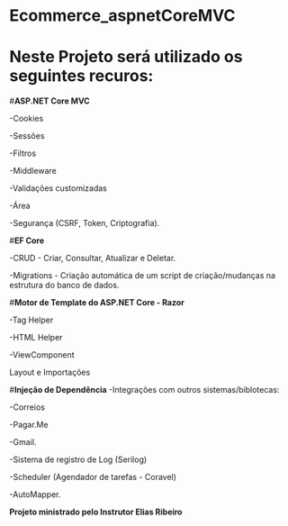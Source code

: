 # Ecommerce_aspnetCoreMVC
# Neste Projeto será utilizado os seguintes recuros:

#<b>ASP.NET Core MVC</b>

 -Cookies
 
 -Sessões
 
 -Filtros
 
 -Middleware
 
 -Validações customizadas
 
 -Área
 
 -Segurança (CSRF, Token, Criptografia).


#<b>EF Core</b>

 -CRUD - Criar, Consultar, Atualizar e Deletar.

-Migrations - Criação automática de um script de criação/mudanças na estrutura do banco de dados.

#<b>Motor de Template do ASP.NET Core - Razor</b>

-Tag Helper

 -HTML Helper

-ViewComponent

 Layout e Importações
 
 #<b>Injeção de Dependência</b>
-Integrações com outros sistemas/biblotecas:

-Correios

-Pagar.Me

-Gmail.

-Sistema de registro de Log (Serilog)

-Scheduler (Agendador de tarefas - Coravel)

-AutoMapper.










<b>Projeto ministrado pelo Instrutor Elias Ribeiro</b>
 
 
 
